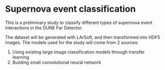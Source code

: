 
# Supernova event classification

This is a preliminary study to classify different types of supernova event interactions in the DUNE Far Detector.

The dataset will be generated with LArSoft, and then transformed into HDF5 images. The models used for the study will come from 2 sources:
1. Using existing large image classification models through transfer learning
2. Building small convolutional neural network

